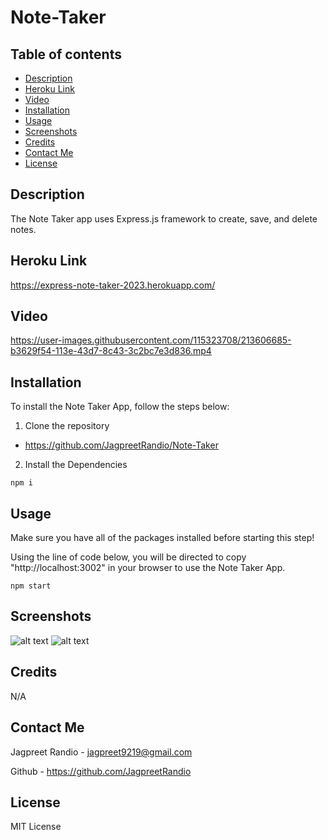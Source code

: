 # Note-Taker


## Table of contents
* [Description](#description)
* [Heroku Link](#heroku-link)
* [Video](#video)
* [Installation](#installation)
* [Usage](#usage)
* [Screenshots](#screenshots)
* [Credits](#credits)
* [Contact Me](#contact-me)
* [License](#license)

## Description

The Note Taker app uses Express.js framework to create, save, and delete notes. 

## Heroku Link

https://express-note-taker-2023.herokuapp.com/

## Video

https://user-images.githubusercontent.com/115323708/213606685-b3629f54-113e-43d7-8c43-3c2bc7e3d836.mp4

## Installation

To install the Note Taker App, follow the steps below:

1. Clone the repository
 - https://github.com/JagpreetRandio/Note-Taker

2. Install the Dependencies 

``` npm i ```


## Usage 

Make sure you have all of the packages installed before starting this step! 

Using the line of code below, you will be directed to copy "http://localhost:3002" in your browser to use the Note Taker App.  

```npm start ```


## Screenshots

![alt text](images/screenshot2.png) 
![alt text](images/screenshot1.png) 

## Credits

N/A

## Contact Me

Jagpreet Randio - jagpreet9219@gmail.com

Github - https://github.com/JagpreetRandio


## License

MIT License